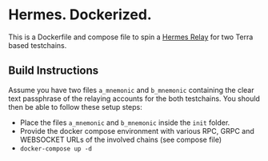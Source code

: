 # Hermes. Dockerized.

This is a Dockerfile and compose file to spin a [Hermes Relay](https://github.com/informalsystems/hermes) for two Terra based testchains.

## Build Instructions

Assume you have two files `a_mnemonic` and `b_mnemonic` containing the clear text passphrase of the relaying accounts for the both testchains. You should then be able to follow these setup steps:

- Place the files `a_mnemonic` and `b_mnemonic` inside the `init` folder.
- Provide the docker compose environment with various RPC, GRPC and WEBSOCKET URLs of the involved chains (see compose file)
- `docker-compose up -d`
